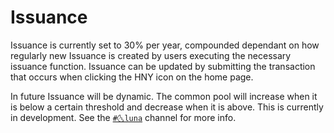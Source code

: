 # Issuance

Issuance is currently set to 30% per year, compounded dependant on how regularly new Issuance is created by users executing the necessary issuance function. Issuance can be updated by submitting the transaction that occurs when clicking the HNY icon on the home page.

In future Issuance will be dynamic. The common pool will increase when it is below a certain threshold and decrease when it is above. This is currently in development. See the [`#🌜luna`](https://discord.gg/efpG78vZ4q) channel for more info.



